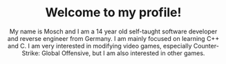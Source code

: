 <p align="center">
  <h1 align="center">Welcome to my profile!</h1>
<p/>

<p align="center">My name is Mosch and I am a 14 year old self-taught software developer and reverse engineer from Germany. I am mainly focused on learning C++ and C. I am very interested in modifying video games, especially Counter-Strike: Global Offensive, but I am also interested in other games. </p>
  

